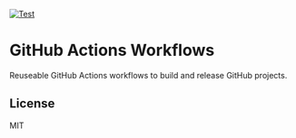[![Test](https://github.com/escalate/github-actions-workflows/actions/workflows/test.yml/badge.svg?branch=master&event=push)](https://github.com/escalate/github-actions-workflows/actions/workflows/test.yml)

# GitHub Actions Workflows

Reuseable GitHub Actions workflows to build and release GitHub projects.

## License

MIT
